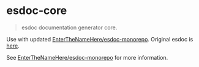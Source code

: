 # esdoc-core
> esdoc documentation generator core.

Use with updated [EnterTheNameHere/esdoc-monorepo](https://github.com/EnterTheNameHere/esdoc-monorepo).
Original esdoc is [here](https://github.com/esdoc/esdoc).

See [EnterTheNameHere/esdoc-monorepo](https://github.com/EnterTheNameHere/esdoc-monorepo) for more information.
